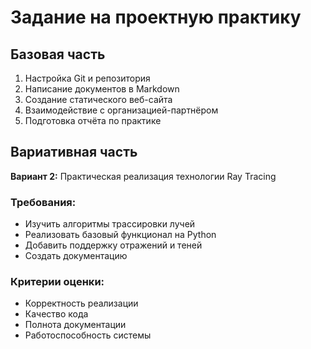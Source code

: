 # Задание на проектную практику

## Базовая часть
1. Настройка Git и репозитория
2. Написание документов в Markdown  
3. Создание статического веб-сайта
4. Взаимодействие с организацией-партнёром
5. Подготовка отчёта по практике

## Вариативная часть
**Вариант 2:** Практическая реализация технологии Ray Tracing

### Требования:
- Изучить алгоритмы трассировки лучей
- Реализовать базовый функционал на Python
- Добавить поддержку отражений и теней
- Создать документацию

### Критерии оценки:
- Корректность реализации
- Качество кода
- Полнота документации
- Работоспособность системы
